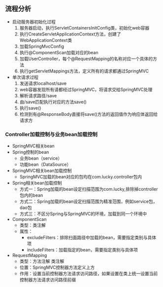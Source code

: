 ## 流程分析



- 启动服务器初始化过程
  1. 服务器启动，执行ServletContainersInitConfig类，初始化web容器
  2. 执行CreateServletApplicationContext方法，创建了WebApplicationContext类
  3. 加载SpringMvcConfig
  4. 执行@ComponentScan加载对应的bean
  5. 加载UserController，每个@RequestMapping的名称对应一个具体的方法
  6. 执行getServletMappings方法，定义所有的请求都通过SpringMVC
- 单次请求过程
  1. 发送请求localhost/save
  2. web容器发现所有请都经过SpringMVC，将请求交给SpringMVC处理
  3. 解析请求路径/save
  4. 由/save匹配执行对应的方法save()
  5. 执行save()
  6. 检测到有@ResponseBody直接将save()方法的返回值作为响应体返回给请求方



### Controller加载控制与业务bean加载控制

- SpringMVC相关bean
- Spring控制的bean
  - 业务bean（service）
  - 功能bean（DataSource）
- SpringMVC相关bean加载控制
  - SpringMVC加载的bean对应的包均在com.lucky.controller包内
- Spring相关bean加载控制
  - 方式一：Spring加载的bean设定扫描范围为com.lucky,排除掉controller包内的bean
  - 方式二：Spring加载的bean设定扫描范围为精准范围，例如service包，dao包
  - 方式三：不区分Spring与SpringMVC的环境，加载到同一个环境中
- ComponentScan
  - 类型：类注解
  - 属性：
    - excludeFilters：排除扫面路径中加载的bean，需要指定类别与具体项
    - includeFilters：加载指定的bean，需要指定类别与具体项
- RequestMapping
  - 类型：方法注解 类注解
  - 位置：SpringMVC控制器方法定义上方
  - 作用：设置当前控制器方法请求访问路径，如果设置在类上统一设置当前控制器方法请求访问路径前缀



